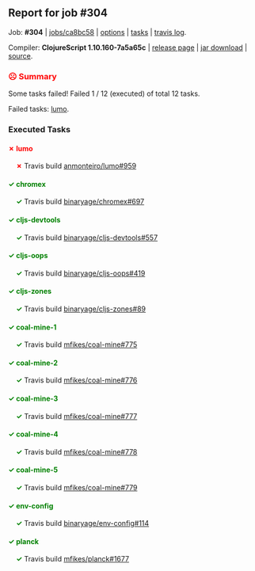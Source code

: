 ## Report for job #304

Job: **#304** | [jobs/ca8bc58](https://github.com/cljs-oss/canary/commit/ca8bc58fadb325818c82664d2f912053c8d43ace) | [options](options.edn) | [tasks](tasks.edn) | [travis log](https://travis-ci.org/cljs-oss/canary/builds/352199244).

Compiler: **ClojureScript 1.10.160-7a5a65c** | [release page](https://github.com/cljs-oss/canary/releases/tag/r1.10.160-7a5a65c) | [jar download](https://github.com/cljs-oss/canary/releases/download/r1.10.160-7a5a65c/clojurescript-1.10.160-7a5a65c.jar) | [source](https://github.com/clojure/clojurescript/commit/7a5a65cb4d1eeca63746dd21e138ee9e56676ae4).

### <b style='color:red'>☹ Summary</b>

Some tasks failed! Failed 1 / 12 (executed) of total 12 tasks.

Failed tasks: [lumo](#-lumo).

### Executed Tasks

#### <b style='color:red'>&#x2717; lumo</b>
&nbsp;&nbsp;&nbsp;&nbsp;<b style='color:red'>&#x2717;</b> Travis build [anmonteiro/lumo#959](https://travis-ci.org/anmonteiro/lumo/builds/352200834)<br>

#### <b style='color:green'>&#x2713; chromex</b>
&nbsp;&nbsp;&nbsp;&nbsp;<b style='color:green'>&#x2713;</b> Travis build [binaryage/chromex#697](https://travis-ci.org/binaryage/chromex/builds/352200774)<br>

#### <b style='color:green'>&#x2713; cljs-devtools</b>
&nbsp;&nbsp;&nbsp;&nbsp;<b style='color:green'>&#x2713;</b> Travis build [binaryage/cljs-devtools#557](https://travis-ci.org/binaryage/cljs-devtools/builds/352200776)<br>

#### <b style='color:green'>&#x2713; cljs-oops</b>
&nbsp;&nbsp;&nbsp;&nbsp;<b style='color:green'>&#x2713;</b> Travis build [binaryage/cljs-oops#419](https://travis-ci.org/binaryage/cljs-oops/builds/352200786)<br>

#### <b style='color:green'>&#x2713; cljs-zones</b>
&nbsp;&nbsp;&nbsp;&nbsp;<b style='color:green'>&#x2713;</b> Travis build [binaryage/cljs-zones#89](https://travis-ci.org/binaryage/cljs-zones/builds/352200791)<br>

#### <b style='color:green'>&#x2713; coal-mine-1</b>
&nbsp;&nbsp;&nbsp;&nbsp;<b style='color:green'>&#x2713;</b> Travis build [mfikes/coal-mine#775](https://travis-ci.org/mfikes/coal-mine/builds/352200796)<br>

#### <b style='color:green'>&#x2713; coal-mine-2</b>
&nbsp;&nbsp;&nbsp;&nbsp;<b style='color:green'>&#x2713;</b> Travis build [mfikes/coal-mine#776](https://travis-ci.org/mfikes/coal-mine/builds/352200804)<br>

#### <b style='color:green'>&#x2713; coal-mine-3</b>
&nbsp;&nbsp;&nbsp;&nbsp;<b style='color:green'>&#x2713;</b> Travis build [mfikes/coal-mine#777](https://travis-ci.org/mfikes/coal-mine/builds/352200813)<br>

#### <b style='color:green'>&#x2713; coal-mine-4</b>
&nbsp;&nbsp;&nbsp;&nbsp;<b style='color:green'>&#x2713;</b> Travis build [mfikes/coal-mine#778](https://travis-ci.org/mfikes/coal-mine/builds/352200833)<br>

#### <b style='color:green'>&#x2713; coal-mine-5</b>
&nbsp;&nbsp;&nbsp;&nbsp;<b style='color:green'>&#x2713;</b> Travis build [mfikes/coal-mine#779](https://travis-ci.org/mfikes/coal-mine/builds/352200841)<br>

#### <b style='color:green'>&#x2713; env-config</b>
&nbsp;&nbsp;&nbsp;&nbsp;<b style='color:green'>&#x2713;</b> Travis build [binaryage/env-config#114](https://travis-ci.org/binaryage/env-config/builds/352200824)<br>

#### <b style='color:green'>&#x2713; planck</b>
&nbsp;&nbsp;&nbsp;&nbsp;<b style='color:green'>&#x2713;</b> Travis build [mfikes/planck#1677](https://travis-ci.org/mfikes/planck/builds/352200837)<br>